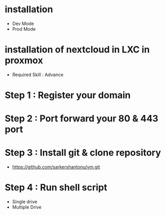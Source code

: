 # installation
- Dev Mode
- Prod Mode
# installation of nextcloud in LXC in proxmox
- Required Skill : Advance 


# Step 1 : Register your domain 

# Step 2 : Port forward your 80 & 443 port

# Step 3 : Install git & clone repository 
- https://github.com/sarkershantonu/vm.git 

# Step 4 : Run shell script 
- Single drive 
- Multiple Drive

